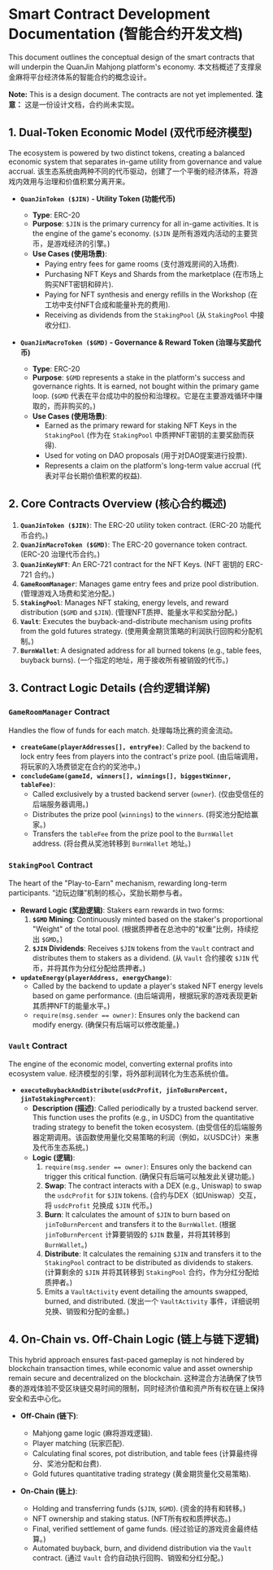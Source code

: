 # Smart Contract Development Documentation (智能合约开发文档)

This document outlines the conceptual design of the smart contracts that will underpin the QuanJin Mahjong platform's economy.
本文档概述了支撑泉金麻将平台经济体系的智能合约的概念设计。

**Note:** This is a design document. The contracts are not yet implemented.
**注意：** 这是一份设计文档，合约尚未实现。

## 1. Dual-Token Economic Model (双代币经济模型)

The ecosystem is powered by two distinct tokens, creating a balanced economic system that separates in-game utility from governance and value accrual.
该生态系统由两种不同的代币驱动，创建了一个平衡的经济体系，将游戏内效用与治理和价值积累分离开来。

-   **`QuanJinToken ($JIN)` - Utility Token (功能代币)**
    -   **Type**: ERC-20
    -   **Purpose**: `$JIN` is the primary currency for all in-game activities. It is the engine of the game's economy.
        (`$JIN` 是所有游戏内活动的主要货币，是游戏经济的引擎。)
    -   **Use Cases (使用场景)**:
        -   Paying entry fees for game rooms (支付游戏房间的入场费).
        -   Purchasing NFT Keys and Shards from the marketplace (在市场上购买NFT密钥和碎片).
        -   Paying for NFT synthesis and energy refills in the Workshop (在工坊中支付NFT合成和能量补充的费用).
        -   Receiving as dividends from the `StakingPool` (从 `StakingPool` 中接收分红).

-   **`QuanJinMacroToken ($GMD)` - Governance & Reward Token (治理与奖励代币)**
    -   **Type**: ERC-20
    -   **Purpose**: `$GMD` represents a stake in the platform's success and governance rights. It is earned, not bought within the primary game loop.
        (`$GMD` 代表在平台成功中的股份和治理权。它是在主要游戏循环中赚取的，而非购买的。)
    -   **Use Cases (使用场景)**:
        -   Earned as the primary reward for staking NFT Keys in the `StakingPool` (作为在 `StakingPool` 中质押NFT密钥的主要奖励而获得).
        -   Used for voting on DAO proposals (用于对DAO提案进行投票).
        -   Represents a claim on the platform's long-term value accrual (代表对平台长期价值积累的权益).

## 2. Core Contracts Overview (核心合约概述)

1.  **`QuanJinToken ($JIN)`**: The ERC-20 utility token contract. (ERC-20 功能代币合约。)
2.  **`QuanJinMacroToken ($GMD)`**: The ERC-20 governance token contract. (ERC-20 治理代币合约。)
3.  **`QuanJinKeyNFT`**: An ERC-721 contract for the NFT Keys. (NFT 密钥的 ERC-721 合约。)
4.  **`GameRoomManager`**: Manages game entry fees and prize pool distribution. (管理游戏入场费和奖池分配。)
5.  **`StakingPool`**: Manages NFT staking, energy levels, and reward distribution (`$GMD` and `$JIN`). (管理NFT质押、能量水平和奖励分配。)
6.  **`Vault`**: Executes the buyback-and-distribute mechanism using profits from the gold futures strategy. (使用黄金期货策略的利润执行回购和分配机制。)
7.  **`BurnWallet`**: A designated address for all burned tokens (e.g., table fees, buyback burns). (一个指定的地址，用于接收所有被销毁的代币。)

## 3. Contract Logic Details (合约逻辑详解)

### `GameRoomManager` Contract

Handles the flow of funds for each match.
处理每场比赛的资金流动。

-   **`createGame(playerAddresses[], entryFee)`**: Called by the backend to lock entry fees from players into the contract's prize pool. (由后端调用，将玩家的入场费锁定在合约的奖池中。)
-   **`concludeGame(gameId, winners[], winnings[], biggestWinner, tableFee)`**:
    -   Called exclusively by a trusted backend server (`owner`).
        (仅由受信任的后端服务器调用。)
    -   Distributes the prize pool (`winnings`) to the `winners`.
        (将奖池分配给赢家。)
    -   Transfers the `tableFee` from the prize pool to the `BurnWallet` address.
        (将台费从奖池转移到 `BurnWallet` 地址。)

### `StakingPool` Contract

The heart of the "Play-to-Earn" mechanism, rewarding long-term participants.
“边玩边赚”机制的核心，奖励长期参与者。

-   **Reward Logic (奖励逻辑)**: Stakers earn rewards in two forms:
    1.  **`$GMD` Mining**: Continuously minted based on the staker's proportional "Weight" of the total pool.
        (根据质押者在总池中的“权重”比例，持续挖出 `$GMD`。)
    2.  **`$JIN` Dividends**: Receives `$JIN` tokens from the `Vault` contract and distributes them to stakers as a dividend.
        (从 `Vault` 合约接收 `$JIN` 代币，并将其作为分红分配给质押者。)
-   **`updateEnergy(playerAddress, energyChange)`**:
    -   Called by the backend to update a player's staked NFT energy levels based on game performance.
        (由后端调用，根据玩家的游戏表现更新其质押NFT的能量水平。)
    -   `require(msg.sender == owner)`: Ensures only the backend can modify energy.
        (确保只有后端可以修改能量。)

### `Vault` Contract

The engine of the economic model, converting external profits into ecosystem value.
经济模型的引擎，将外部利润转化为生态系统价值。

-   **`executeBuybackAndDistribute(usdcProfit, jinToBurnPercent, jinToStakingPercent)`**:
    -   **Description (描述)**: Called periodically by a trusted backend server. This function uses the profits (e.g., in USDC) from the quantitative trading strategy to benefit the token ecosystem.
        (由受信任的后端服务器定期调用。该函数使用量化交易策略的利润（例如，以USDC计）来惠及代币生态系统。)
    -   **Logic (逻辑)**:
        1.  `require(msg.sender == owner)`: Ensures only the backend can trigger this critical function.
            (确保只有后端可以触发此关键功能。)
        2.  **Swap**: The contract interacts with a DEX (e.g., Uniswap) to swap the `usdcProfit` for `$JIN` tokens.
            (合约与DEX（如Uniswap）交互，将 `usdcProfit` 兑换成 `$JIN` 代币。)
        3.  **Burn**: It calculates the amount of `$JIN` to burn based on `jinToBurnPercent` and transfers it to the `BurnWallet`.
            (根据 `jinToBurnPercent` 计算要销毁的 `$JIN` 数量，并将其转移到 `BurnWallet`。)
        4.  **Distribute**: It calculates the remaining `$JIN` and transfers it to the `StakingPool` contract to be distributed as dividends to stakers.
            (计算剩余的 `$JIN` 并将其转移到 `StakingPool` 合约，作为分红分配给质押者。)
        5.  Emits a `VaultActivity` event detailing the amounts swapped, burned, and distributed.
            (发出一个 `VaultActivity` 事件，详细说明兑换、销毁和分配的金额。)

## 4. On-Chain vs. Off-Chain Logic (链上与链下逻辑)

This hybrid approach ensures fast-paced gameplay is not hindered by blockchain transaction times, while economic value and asset ownership remain secure and decentralized on the blockchain.
这种混合方法确保了快节奏的游戏体验不受区块链交易时间的限制，同时经济价值和资产所有权在链上保持安全和去中心化。

-   **Off-Chain (链下)**:
    -   Mahjong game logic (麻将游戏逻辑).
    -   Player matching (玩家匹配).
    -   Calculating final scores, pot distribution, and table fees (计算最终得分、奖池分配和台费).
    -   Gold futures quantitative trading strategy (黄金期货量化交易策略).

-   **On-Chain (链上)**:
    -   Holding and transferring funds (`$JIN`, `$GMD`). (资金的持有和转移。)
    -   NFT ownership and staking status. (NFT所有权和质押状态。)
    -   Final, verified settlement of game funds. (经过验证的游戏资金最终结算。)
    -   Automated buyback, burn, and dividend distribution via the `Vault` contract. (通过 `Vault` 合约自动执行回购、销毁和分红分配。)
```